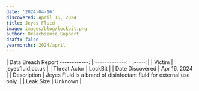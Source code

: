 ```yaml
---
date: '2024-04-16'
discovered: April 16, 2024
title: Jeyes Fluid
image: images/blog/lockbit.png
author: Breachsense Support
draft: false
yearmonths: 2024/april
---
```



| Data Breach Report
------------:     |:-------------:    | :-----:|
| Victim      | jeyesfluid.co.uk      | 
| Threat Actor      | LockBit      | 
| Date Discovered      | Apr 16, 2024      | 
| Description      | Jeyes Fluid is a brand of disinfectant fluid for external use only.      | 
| Leak Size      | Unknown      | 

